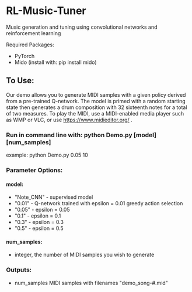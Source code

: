 # RL-Music-Tuner
Music generation and tuning using convolutional networks and reinforcement learning

Required Packages:
- PyTorch
- Mido (install with: pip install mido)


To Use:
--------
Our demo allows you to generate MIDI samples with a given policy derived from a pre-trained Q-network. The model is primed with a random starting state then generates a drum composition with 32 sixteenth notes for a total of two measures. To play the MIDI, use a MIDI-enabled media player such as WMP or VLC, or use https://www.midieditor.org/ .

### Run in command line with: python Demo.py [model] [num_samples]

example: python Demo.py 0.05 10


### Parameter Options:

#### model: 
- "Note_CNN" - supervised model
- "0.01" - Q-network trained with epsilon = 0.01 greedy action selection
- "0.05" - epsilon = 0.05
- "0.1" - epsilon = 0.1
- "0.3" - epsilon = 0.3
- "0.5" - epsilon = 0.5
  
#### num_samples: 
- integer, the number of MIDI samples you wish to generate

### Outputs:
- num_samples MIDI samples with filenames "demo_song-#.mid"

